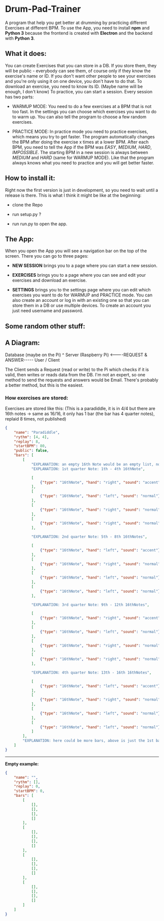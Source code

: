 # Drum-Pad-Trainer

A program that help you get better at drumming by practicing different Exercises at different BPM.
To use the App, you need to install **npm** and **Python 3** because the frontend is created with **Electron**
and the backend with **Python 3**.

## What it does:

You can create Exercises that you can store in a DB. If you store them, they will be public - everybody
can see them, of course only if they know the exercise's name or ID. If you don't want other people to
see your exercises and you're only using it on one device, you don't have to do that. To download an exercise,
you need to know its ID. (Maybe name will be enough, I don't know)
To practice, you can start a session. Every session has two parts:

- WARMUP MODE: You need to do a few exercises at a BPM that is not too fast. In the settings you can
choose which exercises you want to do to warm up. You can also tell the program to choose a few random exercises.

- PRACTICE MODE: In practice mode you need to practice exercises, which means you try to get faster. The
program automatically changes the BPM after doing the exercise x times at a lower BPM. After each BPM,
you need to tell the App if the BPM was *EASY*, *MEDIUM*, *HARD*, *IMPOSSIBLE*. The starting BPM in a new
session is always between *MEDIUM* and *HARD* (same for WARMUP MODE). Like that the program always knows
what you need to practice and you will get better faster.

## How to install it:

Right now the first version is just in development, so you need to wait until a release is there.
This is what I think it might be like at the beginning:

- clone the Repo

- run setup.py ?

- run run.py to open the app.

## The App:

When you open the App you will see a navigation bar on the top of the screen. There you can go to three pages:

- **NEW SESSION** brings you to a page where you can start a new session.

- **EXERCISES** brings you to a page where you can see and edit your exercises and download an exercise.

- **SETTINGS** brings you to the settings page where you can edit which exercises you want to do for WARMUP and PRACTICE mode.
You can also create an account or log in with an existing one so that you can store them in a DB or use multiple devices.
To create an account you just need username and password.

## Some random other stuff:

## A Diagram:

Database (maybe on the Pi)
          ^
Server (Raspberry Pi)    <----REQUEST & ANSWER-----    User / Client


The Client sends a Request (read or write) to the Pi which checks if it is valid, then writes or reads data from the DB.
I'm not an expert, so one method to send the requests and answers would be Email. There's probably a better method, but this is the easiest.

### How exercises are stored:

Exercises are stored like this: (This is a paradiddle, it is in 4/4 but there are 16th notes -> same as 16/16,
it only has 1 bar (the bar has 4 quarter notes), replaid 8 times, not published)

```json
{
    "name": "Paradiddle",
    "rythm": [4, 4],
    "replay": 8,
    "startBPM": 80,
    "public": false,
    "bars": [
        [
            "EXPLANATION: an empty 16th Note would be an empty list, not no list at all!"
            "EXPLANATION: 1st quarter Note: 1th - 4th 16thNote",

            [
                {"type": "16thNote", "hand": "right", "sound": "accent"}
            ],
            [
                {"type": "16thNote", "hand": "left", "sound": "normal"}
            ],
            [
                {"type": "16thNote", "hand": "right", "sound": "normal"}
            ],
            [
                {"type": "16thNote", "hand": "right", "sound": "normal"}
            ],

            "EXPLANATION: 2nd quarter Note: 5th - 8th 16thNotes",

            [
                {"type": "16thNote", "hand": "left", "sound": "accent"}
            ],
            [
                {"type": "16thNote", "hand": "right", "sound": "normal"}
            ],
            [
                {"type": "16thNote", "hand": "left", "sound": "normal"}
            ],
            [
                {"type": "16thNote", "hand": "left", "sound": "normal"}
            ],

            "EXPLANATION: 3rd quarter Note: 9th - 12th 16thNotes",

            [
                {"type": "16thNote", "hand": "right", "sound": "accent"}
            ],
            [
                {"type": "16thNote", "hand": "left", "sound": "normal"}
            ],
            [
                {"type": "16thNote", "hand": "right", "sound": "normal"}
            ],
            [
                {"type": "16thNote", "hand": "right", "sound": "normal"}
            ],

            "EXPLANATION: 4th quarter Note: 13th - 16th 16thNotes",

            [
                {"type": "16thNote", "hand": "left", "sound": "accent"}
            ],
            [
                {"type": "16thNote", "hand": "right", "sound": "normal"}
            ],
            [
                {"type": "16thNote", "hand": "left", "sound": "normal"}
            ],
            [
                {"type": "16thNote", "hand": "left", "sound": "normal"}
            ]
        ],
        "EXPLANATION: here could be more bars, above is just the 1st bar"
    ]
}
```

-------------------

**Empty example:**

```json
{
    "name": "",
    "rythm": [],
    "replay": 0,
    "startBPM": 0,
    "bars": [
        [
            [],
            [],
            [],
            []
        ],
        [
            [],
            [],
            [],
            []
        ],
        [
            [],
            [],
            [],
            []
        ],
        [
            [],
            [],
            [],
            []
        ]
    ]
}
```

